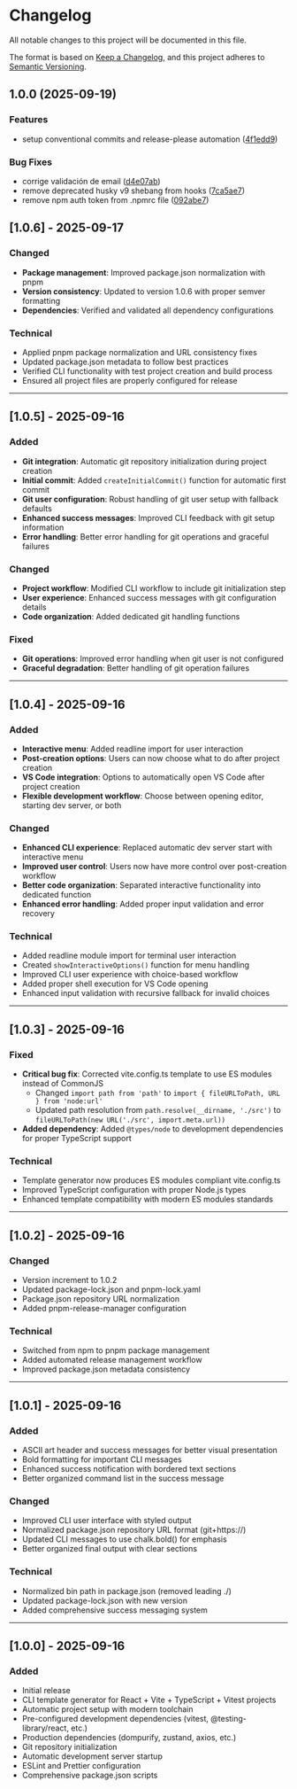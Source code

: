 # Changelog

All notable changes to this project will be documented in this file.

The format is based on [Keep a Changelog](https://keepachangelog.com/en/1.0.0/),
and this project adheres to [Semantic Versioning](https://semver.org/spec/v2.0.0.html).

## 1.0.0 (2025-09-19)


### Features

* setup conventional commits and release-please automation ([4f1edd9](https://github.com/JhonMA82/create-react-ts-vite/commit/4f1edd9a0717534fb4508896371f0412a7920914))


### Bug Fixes

* corrige validación de email ([d4e07ab](https://github.com/JhonMA82/create-react-ts-vite/commit/d4e07ab087abf27832bdc87098bd7241d631bc34))
* remove deprecated husky v9 shebang from hooks ([7ca5ae7](https://github.com/JhonMA82/create-react-ts-vite/commit/7ca5ae7b1a67a6993eb17c7959b8e0d100e7dbaf))
* remove npm auth token from .npmrc file ([092abe7](https://github.com/JhonMA82/create-react-ts-vite/commit/092abe75db030488b5f9b7c8b9aee0a26cb9b19e))

## [1.0.6] - 2025-09-17

### Changed
- **Package management**: Improved package.json normalization with pnpm
- **Version consistency**: Updated to version 1.0.6 with proper semver formatting
- **Dependencies**: Verified and validated all dependency configurations

### Technical
- Applied pnpm package normalization and URL consistency fixes
- Updated package.json metadata to follow best practices
- Verified CLI functionality with test project creation and build process
- Ensured all project files are properly configured for release

---

## [1.0.5] - 2025-09-16

### Added
- **Git integration**: Automatic git repository initialization during project creation
- **Initial commit**: Added `createInitialCommit()` function for automatic first commit
- **Git user configuration**: Robust handling of git user setup with fallback defaults
- **Enhanced success messages**: Improved CLI feedback with git setup information
- **Error handling**: Better error handling for git operations and graceful failures

### Changed
- **Project workflow**: Modified CLI workflow to include git initialization step
- **User experience**: Enhanced success messages with git configuration details
- **Code organization**: Added dedicated git handling functions

### Fixed
- **Git operations**: Improved error handling when git user is not configured
- **Graceful degradation**: Better handling of git operation failures

---

## [1.0.4] - 2025-09-16

### Added
- **Interactive menu**: Added readline import for user interaction
- **Post-creation options**: Users can now choose what to do after project creation
- **VS Code integration**: Options to automatically open VS Code after project creation
- **Flexible development workflow**: Choose between opening editor, starting dev server, or both

### Changed
- **Enhanced CLI experience**: Replaced automatic dev server start with interactive menu
- **Improved user control**: Users now have more control over post-creation workflow
- **Better code organization**: Separated interactive functionality into dedicated function
- **Enhanced error handling**: Added proper input validation and error recovery

### Technical
- Added readline module import for terminal user interaction
- Created `showInteractiveOptions()` function for menu handling
- Improved CLI user experience with choice-based workflow
- Added proper shell execution for VS Code opening
- Enhanced input validation with recursive fallback for invalid choices

---

## [1.0.3] - 2025-09-16

### Fixed
- **Critical bug fix**: Corrected vite.config.ts template to use ES modules instead of CommonJS
  - Changed `import path from 'path'` to `import { fileURLToPath, URL } from 'node:url'`
  - Updated path resolution from `path.resolve(__dirname, './src')` to `fileURLToPath(new URL('./src', import.meta.url))`
- **Added dependency**: Added `@types/node` to development dependencies for proper TypeScript support

### Technical
- Template generator now produces ES modules compliant vite.config.ts
- Improved TypeScript configuration with proper Node.js types
- Enhanced template compatibility with modern ES modules standards

---

## [1.0.2] - 2025-09-16

### Changed
- Version increment to 1.0.2
- Updated package-lock.json and pnpm-lock.yaml
- Package.json repository URL normalization
- Added pnpm-release-manager configuration

### Technical
- Switched from npm to pnpm package management
- Added automated release management workflow
- Improved package.json metadata consistency

---

## [1.0.1] - 2025-09-16

### Added
- ASCII art header and success messages for better visual presentation
- Bold formatting for important CLI messages
- Enhanced success notification with bordered text sections
- Better organized command list in the success message

### Changed
- Improved CLI user interface with styled output
- Normalized package.json repository URL format (git+https://)
- Updated CLI messages to use chalk.bold() for emphasis
- Better organized final output with clear sections

### Technical
- Normalized bin path in package.json (removed leading ./)
- Updated package-lock.json with new version
- Added comprehensive success messaging system

---

## [1.0.0] - 2025-09-16

### Added
- Initial release
- CLI template generator for React + Vite + TypeScript + Vitest projects
- Automatic project setup with modern toolchain
- Pre-configured development dependencies (vitest, @testing-library/react, etc.)
- Production dependencies (dompurify, zustand, axios, etc.)
- Git repository initialization
- Automatic development server startup
- ESLint and Prettier configuration
- Comprehensive package.json scripts
